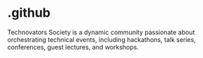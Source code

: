 # .github
Technovators Society is a dynamic community passionate about orchestrating technical events, including hackathons, talk series, conferences, guest lectures, and workshops.
